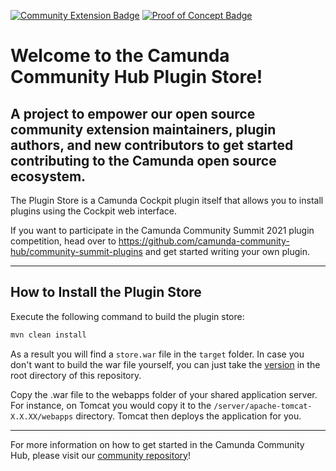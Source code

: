 [![Community Extension Badge](https://img.shields.io/badge/Community%20Extension-An%20open%20source%20community%20maintained%20project-FF4700)](https://github.com/camunda-community-hub/community) [![Proof of Concept Badge](https://img.shields.io/badge/Lifecycle-Proof%20of%20Concept-blueviolet)](https://github.com/Camunda-Community-Hub/community/blob/main/extension-lifecycle.md#proof-of-concept-)

# Welcome to the Camunda Community Hub Plugin Store!

## A project to empower our open source community extension maintainers, plugin authors, and new contributors to get started contributing to the Camunda open source ecosystem.

The Plugin Store is a Camunda Cockpit plugin itself that allows you to install plugins using the Cockpit web interface.

If you want to participate in the Camunda Community Summit 2021 plugin competition, head over to https://github.com/camunda-community-hub/community-summit-plugins and get started writing your own plugin.

---

## How to Install the Plugin Store

Execute the following command to build the plugin store:

```bash
mvn clean install
```

As a result you will find a `store.war` file in the `target` folder.
In case you don't want to build the war file yourself, you can just
take the [version](./store.war) in the root directory of this repository.

Copy the .war file to the webapps folder of your shared application
server. For instance, on Tomcat you would copy it to the
`/server/apache-tomcat-X.X.XX/webapps` directory. Tomcat then deploys
the application for you.

---

For more information on how to get started in the Camunda Community Hub, please visit our [community repository](https://github.com/Camunda-Community-Hub/community)!
